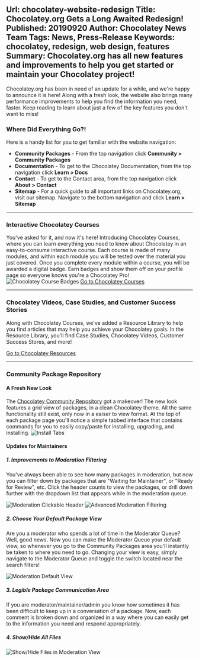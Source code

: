 Url: chocolatey-website-redesign
Title: Chocolatey.org Gets a Long Awaited Redesign!
Published: 20190920
Author: Chocolatey News Team
Tags: News, Press-Release
Keywords: chocolatey, redesign, web design, features
Summary: Chocolatey.org has all new features and improvements to help you get started or maintain your Chocolatey project!
---
Chocolatey.org has been in need of an update for a while, and we're happy to announce it is here! Along with a fresh look, the website also brings many performance improvements to help you find the information you need, faster. Keep reading to learn about just a few of the key features you don't want to miss!

### Where Did Everything Go?!
Here is a handy list for you to get familiar with the website navigation:

- **Community Packages** - From the top navigation click **Community > Community Packages**
- **Documentation** - To get to the Chocolatey Documentation, from the top navigation click **Learn > Docs**
- **Contact** - To get to the Contact area, from the top navigation click **About > Contact**
- **Sitemap** - For a quick guide to all important links on Chocolatey.org, visit our sitemap. Navigate to the bottom navigation and click **Learn > Sitemap**

***

### Interactive Chocolatey Courses
You've asked for it, and now it's here! Introducing Chocolatey Courses, where you can learn everything you need to know about Chocolatey in an easy-to-consume interactive course. Each course is made of many modules, and within each module you will be tested over the material you just covered. Once you complete every module within a course, you will be awarded a digital badge. Earn badges and show them off on your profile page so everyone knows you're a Chocolatey Pro!
<img class="border img-fluid mb-3 p-0" src="/content/images/blog/redesign-badges.jpg" alt="Chocolatey Course Badges" title="Chocolatey Course Badges">
<a href="/courses" class="btn btn-primary">Go to Chocolatey Courses</a>
***

### Chocolatey Videos, Case Studies, and Customer Success Stories
Along with Chocolatey Courses, we've added a Resource Library to help you find articles that may help you achieve your Chocolatey goals. In the Resource Library, you'll find Case Studies, Chocolatey Videos, Customer Success Stores, and more!

<a href="/resources" class="btn btn-primary">Go to Chocolatey Resources</a>
***

### Community Package Repository
#### A Fresh New Look 
The <a href="/packages">Chocolatey Community Repository</a> got a makeover! The new look features a grid view of packages, in a clean Chocolatey theme. All the same functionality still exist, only now in a eaiser to view format. At the top of each package page you'll notice a simple tabbed interface that contains commands for you to easily copy/paste for installing, upgrading, and installing.
<img class="border img-fluid mb-3" src="/content/images/blog/redesign-install-tabs.jpg" alt="Install Tabs" title="Install Tabs">

#### Updates for Maintainers
##### 1. Improvements to Moderation Filtering
You've always been able to see how many packages in moderation, but now you can filter down by packages that are "Waiting for Maintainer", or "Ready for Review", etc. Click the header counts to view the packages, or drill down further with the dropdown list that appears while in the moderation queue.

<img class="border img-fluid mb-3" src="/content/images/blog/redesign-filter-header.jpg" alt="Moderation Clickable Header" title="Moderation Clickable Header">
<img class="border img-fluid mb-3" src="/content/images/blog/redesign-filter-dropdown.jpg" alt="Advanced Moderation Filtering" title="Advanced Moderation Filtering">

##### 2. Choose Your Default Package View
Are you a moderator who spends a lot of time in the Moderator Queue? Well, good news. Now you can make the Moderator Queue your default view, so whenever you go to the Community Packages area you'll instantly be taken to where you need to go. Changing your view is easy, simply navigate to the Moderator Queue and toggle the switch located near the search filters!

<img class="border img-fluid mb-3" src="/content/images/blog/redesign-default-view.gif" alt="Moderation Default View" title="Moderation Default View">

##### 3. Legible Package Communication Area
If you are moderator/maintainer/admin you know how sometimes it has been difficult to keep up in a conversation of a package. Now, each comment is broken down and organized in a way where you can easily get to the information you need and respond appropriately.

##### 4. Show/Hide All Files
<img class="border img-fluid mb-3" src="/content/images/blog/redesign-show-hide.gif" alt="Show/Hide Files in Moderation View" title="Show/Hide Files in Moderation View">